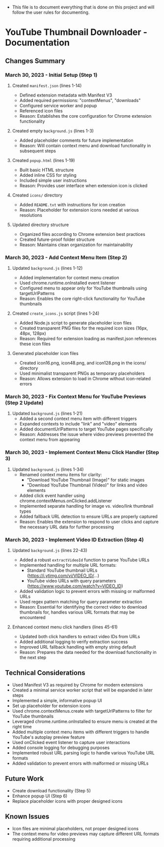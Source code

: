 * This file is to document everything that is done on this project and will follow the user rules for documenting. 

# YouTube Thumbnail Downloader - Documentation

## Changes Summary

### March 30, 2023 - Initial Setup (Step 1)

1. Created `manifest.json` (lines 1-14)
   - Defined extension metadata with Manifest V3
   - Added required permissions: "contextMenus", "downloads"
   - Configured service worker and popup
   - Referenced icon files
   - Reason: Establishes the core configuration for Chrome extension functionality

2. Created empty `background.js` (lines 1-3)
   - Added placeholder comments for future implementation
   - Reason: Will contain context menu and download functionality in subsequent steps

3. Created `popup.html` (lines 1-19)
   - Built basic HTML structure
   - Added inline CSS for styling
   - Included simple user instructions
   - Reason: Provides user interface when extension icon is clicked

4. Created `icons/` directory
   - Added `README.txt` with instructions for icon creation
   - Reason: Placeholder for extension icons needed at various resolutions

5. Updated directory structure
   - Organized files according to Chrome extension best practices
   - Created future-proof folder structure
   - Reason: Maintains clean organization for maintainability

### March 30, 2023 - Add Context Menu Item (Step 2)

1. Updated `background.js` (lines 1-12)
   - Added implementation for context menu creation
   - Used chrome.runtime.onInstalled event listener
   - Configured menu to appear only for YouTube thumbnails using targetUrlPatterns
   - Reason: Enables the core right-click functionality for YouTube thumbnails

2. Created `create_icons.js` script (lines 1-24)
   - Added Node.js script to generate placeholder icon files
   - Created transparent PNG files for the required icon sizes (16px, 48px, 128px)
   - Reason: Required for extension loading as manifest.json references these icon files

3. Generated placeholder icon files
   - Created icon16.png, icon48.png, and icon128.png in the icons/ directory
   - Used minimalist transparent PNGs as temporary placeholders
   - Reason: Allows extension to load in Chrome without icon-related errors

### March 30, 2023 - Fix Context Menu for YouTube Previews (Step 2 Update)

1. Updated `background.js` (lines 1-21)
   - Added a second context menu item with different triggers
   - Expanded contexts to include "link" and "video" elements
   - Added documentUrlPatterns to target YouTube pages specifically
   - Reason: Addresses the issue where video previews prevented the context menu from appearing

### March 30, 2023 - Implement Context Menu Click Handler (Step 3)

1. Updated `background.js` (lines 1-34)
   - Renamed context menu items for clarity:
     - "Download YouTube Thumbnail (Image)" for static images
     - "Download YouTube Thumbnail (Video)" for links and video elements
   - Added click event handler using chrome.contextMenus.onClicked.addListener
   - Implemented separate handling for image vs. video/link thumbnail types
   - Added fallback URL detection to ensure URLs are properly captured
   - Reason: Enables the extension to respond to user clicks and capture the necessary URL data for further processing

### March 30, 2023 - Implement Video ID Extraction (Step 4)

1. Updated `background.js` (lines 22-43)
   - Added a robust `extractVideoId` function to parse YouTube URLs
   - Implemented handling for multiple URL formats:
     - Standard YouTube thumbnail URLs (https://i.ytimg.com/vi/VIDEO_ID/...)
     - YouTube video URLs with query parameters (https://www.youtube.com/watch?v=VIDEO_ID)
   - Added validation logic to prevent errors with missing or malformed URLs
   - Used regex pattern matching for query parameter extraction
   - Reason: Essential for identifying the correct video to download thumbnails for, handles various URL formats that may be encountered

2. Enhanced context menu click handlers (lines 45-61)
   - Updated both click handlers to extract video IDs from URLs
   - Added additional logging to verify extraction success
   - Improved URL fallback handling with empty string default
   - Reason: Prepares the data needed for the download functionality in the next step

## Technical Considerations

- Used Manifest V3 as required by Chrome for modern extensions
- Created a minimal service worker script that will be expanded in later steps
- Implemented a simple, informative popup UI
- Set up placeholder for extension icons
- Used chrome.contextMenus.create with targetUrlPatterns to filter for YouTube thumbnails
- Leveraged chrome.runtime.onInstalled to ensure menu is created at the right time
- Added multiple context menu items with different triggers to handle YouTube's autoplay preview feature
- Used onClicked event listener to capture user interactions
- Added console logging for debugging purposes
- Implemented robust URL parsing logic to handle various YouTube URL formats
- Added validation to prevent errors with malformed or missing URLs

## Future Work

- Create download functionality (Step 5)
- Enhance popup UI (Step 6)
- Replace placeholder icons with proper designed icons

## Known Issues

- Icon files are minimal placeholders, not proper designed icons
- The context menu for video previews may capture different URL formats requiring additional processing
